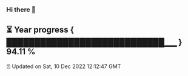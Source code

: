 ### Hi there 👋
⏳ Year progress { ████████████████████████████▁▁ } 94.11 %
---
⏰ Updated on Sat, 10 Dec 2022 12:12:47 GMT

